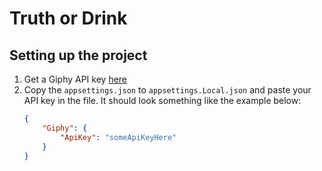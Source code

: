 # Truth or Drink

## Setting up the project

1. Get a Giphy API key [here](https://developers.giphy.com/)
2. Copy the `appsettings.json` to `appsettings.Local.json` and paste your API key in the file. It should look something like the example below:
	```json
	{
		"Giphy": {
			"ApiKey": "someApiKeyHere"
		}
	}
	```